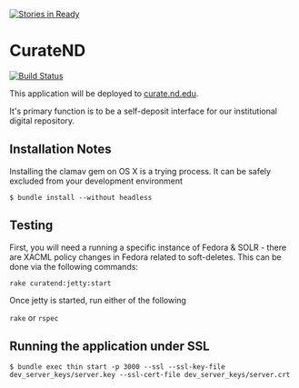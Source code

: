 [![Stories in Ready](https://badge.waffle.io/ndlib/curate_nd.png?label=ready&title=Ready)](https://waffle.io/ndlib/curate_nd)
# CurateND
[![Build Status](https://travis-ci.org/ndlib/curate_nd.png)](https://travis-ci.org/ndlib/curate_nd)

This application will be deployed to [curate.nd.edu](http://curate.nd.edu).

It's primary function is to be a self-deposit interface for our institutional digital repository.

## Installation Notes

Installing the clamav gem on OS X is a trying process. It can be safely excluded
from your development environment 

```console
$ bundle install --without headless
```

## Testing

First, you will need a running a specific instance of Fedora & SOLR - there are
XACML policy changes in Fedora related to soft-deletes. This can be done via the
following commands:

    rake curatend:jetty:start

Once jetty is started, run either of the following

`rake` or `rspec`

## Running the application under SSL

```console
$ bundle exec thin start -p 3000 --ssl --ssl-key-file dev_server_keys/server.key --ssl-cert-file dev_server_keys/server.crt
```
